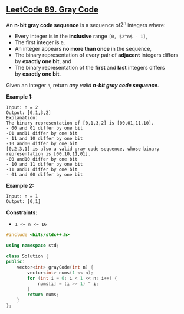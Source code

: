 ## [LeetCode **89. Gray Code**](https://leetcode.cn/problems/gray-code/description/)

An **n-bit gray code sequence** is a sequence of$`2^n`$ integers where:

- Every integer is in the **inclusive** range `[0, $2^n$ - 1]`,
- The first integer is `0`,
- An integer appears **no more than once** in the sequence,
- The binary representation of every pair of **adjacent** integers differs by **exactly one bit**, and
- The binary representation of the **first** and **last** integers differs by **exactly one bit**.

Given an integer `n`, return *any valid **n-bit gray code sequence***.

**Example 1:**

```
Input: n = 2
Output: [0,1,3,2]
Explanation:
The binary representation of [0,1,3,2] is [00,01,11,10].
- 00 and 01 differ by one bit
-01 and11 differ by one bit
- 11 and 10 differ by one bit
-10 and00 differ by one bit
[0,2,3,1] is also a valid gray code sequence, whose binary representation is [00,10,11,01].
-00 and10 differ by one bit
- 10 and 11 differ by one bit
-11 and01 differ by one bit
- 01 and 00 differ by one bit
```

**Example 2:**

```
Input: n = 1
Output: [0,1]
```

**Constraints:**

- `1 <= n <= 16`

```cpp
#include <bits/stdc++.h>

using namespace std;

class Solution {
public:
    vector<int> grayCode(int n) {
        vector<int> nums(1 << n);
        for (int i = 0; i < 1 << n; i++) {
            nums[i] = (i >> 1) ^ i;
        }
        return nums;
    }
};
```